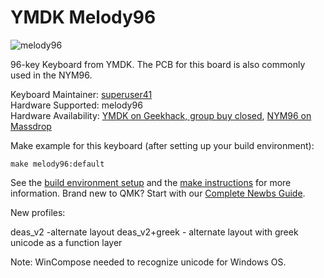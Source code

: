 # YMDK Melody96

![melody96](https://i.imgur.com/9o0a6XF.png)

96-key Keyboard from YMDK. The PCB for this board is also commonly used in the NYM96. 

Keyboard Maintainer: [superuser41](https://github.com/kaylanm)  
Hardware Supported: melody96  
Hardware Availability: [YMDK on Geekhack, group buy closed](https://geekhack.org/index.php?topic=93614.0),  [NYM96 on Massdrop](https://www.massdrop.com/buy/nym96-aluminum-mechanical-keyboard?mode=guest_open)  

Make example for this keyboard (after setting up your build environment):

    make melody96:default

See the [build environment setup](https://docs.qmk.fm/#/getting_started_build_tools) and the [make instructions](https://docs.qmk.fm/#/getting_started_make_guide) for more information. Brand new to QMK? Start with our [Complete Newbs Guide](https://docs.qmk.fm/#/newbs).

New profiles: 

deas_v2 -alternate layout
deas_v2+greek - alternate layout with greek unicode as a function layer

Note:  WinCompose needed to recognize unicode for Windows OS.
